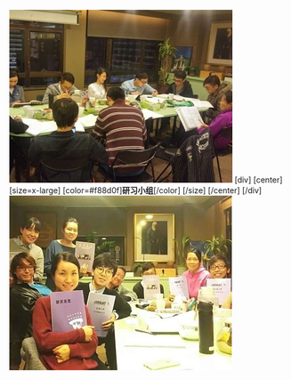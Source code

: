 ![](study3.jpg)
[div]
[center]
[size=x-large]
[color=#f88d0f]**研习小组**[/color]
[/size]
[/center]
[/div]
![](study4.jpg)
